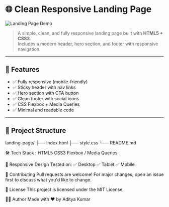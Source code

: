 # 🌐 Clean Responsive Landing Page

![Landing Page Demo](https://media.giphy.com/media/QBd2kLB5qDmysEXre9/giphy.gif)

> A simple, clean, and fully responsive landing page built with **HTML5 + CSS3**.  
> Includes a modern header, hero section, and footer with responsive navigation.

---

## 🚀 Features

- ✅ Fully responsive (mobile-friendly)
- ✅ Sticky header with nav links
- ✅ Hero section with CTA button
- ✅ Clean footer with social icons
- ✅ CSS Flexbox + Media Queries
- ✅ Minimal and readable code

---

## 📂 Project Structure
landing-page/
├── index.html 
├── style.css 
└── README.md 

🛠️ Tech Stack :
HTML5
CSS3
Flexbox / Media Queries

📱 Responsive Design
Tested on:
✅ Desktop
✅ Tablet
✅ Mobile

🤝 Contributing
Pull requests are welcome!
For major changes, open an issue first to discuss what you'd like to change.

📄 License
This project is licensed under the MIT License.

🙋‍♂️ Author
Made with ❤️ by Aditya Kumar


